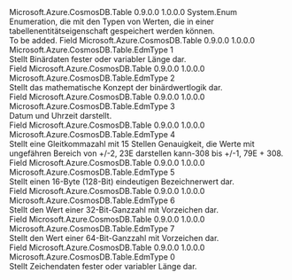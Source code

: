 <Type Name="EdmType" FullName="Microsoft.Azure.CosmosDB.Table.EdmType">
  <TypeSignature Language="C#" Value="public enum EdmType" />
  <TypeSignature Language="ILAsm" Value=".class public auto ansi sealed EdmType extends System.Enum" />
  <TypeSignature Language="DocId" Value="T:Microsoft.Azure.CosmosDB.Table.EdmType" />
  <TypeSignature Language="VB.NET" Value="Public Enum EdmType" />
  <TypeSignature Language="F#" Value="type EdmType = " />
  <AssemblyInfo>
    <AssemblyName>Microsoft.Azure.CosmosDB.Table</AssemblyName>
    <AssemblyVersion>0.9.0.0</AssemblyVersion>
    <AssemblyVersion>1.0.0.0</AssemblyVersion>
  </AssemblyInfo>
  <Base>
    <BaseTypeName>System.Enum</BaseTypeName>
  </Base>
  <Docs>
    <summary>
            Enumeration, die mit den Typen von Werten, die in einer tabellenentitätseigenschaft gespeichert werden können.
            </summary>
    <remarks>To be added.</remarks>
  </Docs>
  <Members>
    <Member MemberName="Binary">
      <MemberSignature Language="C#" Value="Binary" />
      <MemberSignature Language="ILAsm" Value=".field public static literal valuetype Microsoft.Azure.CosmosDB.Table.EdmType Binary = int32(1)" />
      <MemberSignature Language="DocId" Value="F:Microsoft.Azure.CosmosDB.Table.EdmType.Binary" />
      <MemberSignature Language="VB.NET" Value="Binary" />
      <MemberSignature Language="F#" Value="Binary = 1" Usage="Microsoft.Azure.CosmosDB.Table.EdmType.Binary" />
      <MemberType>Field</MemberType>
      <AssemblyInfo>
        <AssemblyName>Microsoft.Azure.CosmosDB.Table</AssemblyName>
        <AssemblyVersion>0.9.0.0</AssemblyVersion>
        <AssemblyVersion>1.0.0.0</AssemblyVersion>
      </AssemblyInfo>
      <ReturnValue>
        <ReturnType>Microsoft.Azure.CosmosDB.Table.EdmType</ReturnType>
      </ReturnValue>
      <MemberValue>1</MemberValue>
      <Docs>
        <summary>
            Stellt Binärdaten fester oder variabler Länge dar.
            </summary>
      </Docs>
    </Member>
    <Member MemberName="Boolean">
      <MemberSignature Language="C#" Value="Boolean" />
      <MemberSignature Language="ILAsm" Value=".field public static literal valuetype Microsoft.Azure.CosmosDB.Table.EdmType Boolean = int32(2)" />
      <MemberSignature Language="DocId" Value="F:Microsoft.Azure.CosmosDB.Table.EdmType.Boolean" />
      <MemberSignature Language="VB.NET" Value="Boolean" />
      <MemberSignature Language="F#" Value="Boolean = 2" Usage="Microsoft.Azure.CosmosDB.Table.EdmType.Boolean" />
      <MemberType>Field</MemberType>
      <AssemblyInfo>
        <AssemblyName>Microsoft.Azure.CosmosDB.Table</AssemblyName>
        <AssemblyVersion>0.9.0.0</AssemblyVersion>
        <AssemblyVersion>1.0.0.0</AssemblyVersion>
      </AssemblyInfo>
      <ReturnValue>
        <ReturnType>Microsoft.Azure.CosmosDB.Table.EdmType</ReturnType>
      </ReturnValue>
      <MemberValue>2</MemberValue>
      <Docs>
        <summary>
            Stellt das mathematische Konzept der binärdwertlogik dar.
            </summary>
      </Docs>
    </Member>
    <Member MemberName="DateTime">
      <MemberSignature Language="C#" Value="DateTime" />
      <MemberSignature Language="ILAsm" Value=".field public static literal valuetype Microsoft.Azure.CosmosDB.Table.EdmType DateTime = int32(3)" />
      <MemberSignature Language="DocId" Value="F:Microsoft.Azure.CosmosDB.Table.EdmType.DateTime" />
      <MemberSignature Language="VB.NET" Value="DateTime" />
      <MemberSignature Language="F#" Value="DateTime = 3" Usage="Microsoft.Azure.CosmosDB.Table.EdmType.DateTime" />
      <MemberType>Field</MemberType>
      <AssemblyInfo>
        <AssemblyName>Microsoft.Azure.CosmosDB.Table</AssemblyName>
        <AssemblyVersion>0.9.0.0</AssemblyVersion>
        <AssemblyVersion>1.0.0.0</AssemblyVersion>
      </AssemblyInfo>
      <ReturnValue>
        <ReturnType>Microsoft.Azure.CosmosDB.Table.EdmType</ReturnType>
      </ReturnValue>
      <MemberValue>3</MemberValue>
      <Docs>
        <summary>
            Datum und Uhrzeit darstellt.
            </summary>
      </Docs>
    </Member>
    <Member MemberName="Double">
      <MemberSignature Language="C#" Value="Double" />
      <MemberSignature Language="ILAsm" Value=".field public static literal valuetype Microsoft.Azure.CosmosDB.Table.EdmType Double = int32(4)" />
      <MemberSignature Language="DocId" Value="F:Microsoft.Azure.CosmosDB.Table.EdmType.Double" />
      <MemberSignature Language="VB.NET" Value="Double" />
      <MemberSignature Language="F#" Value="Double = 4" Usage="Microsoft.Azure.CosmosDB.Table.EdmType.Double" />
      <MemberType>Field</MemberType>
      <AssemblyInfo>
        <AssemblyName>Microsoft.Azure.CosmosDB.Table</AssemblyName>
        <AssemblyVersion>0.9.0.0</AssemblyVersion>
        <AssemblyVersion>1.0.0.0</AssemblyVersion>
      </AssemblyInfo>
      <ReturnValue>
        <ReturnType>Microsoft.Azure.CosmosDB.Table.EdmType</ReturnType>
      </ReturnValue>
      <MemberValue>4</MemberValue>
      <Docs>
        <summary>
            Stellt eine Gleitkommazahl mit 15 Stellen Genauigkeit, die Werte mit ungefähren Bereich von +/-2, 23E darstellen kann-308 bis +/-1, 79E + 308.
            </summary>
      </Docs>
    </Member>
    <Member MemberName="Guid">
      <MemberSignature Language="C#" Value="Guid" />
      <MemberSignature Language="ILAsm" Value=".field public static literal valuetype Microsoft.Azure.CosmosDB.Table.EdmType Guid = int32(5)" />
      <MemberSignature Language="DocId" Value="F:Microsoft.Azure.CosmosDB.Table.EdmType.Guid" />
      <MemberSignature Language="VB.NET" Value="Guid" />
      <MemberSignature Language="F#" Value="Guid = 5" Usage="Microsoft.Azure.CosmosDB.Table.EdmType.Guid" />
      <MemberType>Field</MemberType>
      <AssemblyInfo>
        <AssemblyName>Microsoft.Azure.CosmosDB.Table</AssemblyName>
        <AssemblyVersion>0.9.0.0</AssemblyVersion>
        <AssemblyVersion>1.0.0.0</AssemblyVersion>
      </AssemblyInfo>
      <ReturnValue>
        <ReturnType>Microsoft.Azure.CosmosDB.Table.EdmType</ReturnType>
      </ReturnValue>
      <MemberValue>5</MemberValue>
      <Docs>
        <summary>
            Stellt einen 16-Byte (128-Bit) eindeutigen Bezeichnerwert dar.
            </summary>
      </Docs>
    </Member>
    <Member MemberName="Int32">
      <MemberSignature Language="C#" Value="Int32" />
      <MemberSignature Language="ILAsm" Value=".field public static literal valuetype Microsoft.Azure.CosmosDB.Table.EdmType Int32 = int32(6)" />
      <MemberSignature Language="DocId" Value="F:Microsoft.Azure.CosmosDB.Table.EdmType.Int32" />
      <MemberSignature Language="VB.NET" Value="Int32" />
      <MemberSignature Language="F#" Value="Int32 = 6" Usage="Microsoft.Azure.CosmosDB.Table.EdmType.Int32" />
      <MemberType>Field</MemberType>
      <AssemblyInfo>
        <AssemblyName>Microsoft.Azure.CosmosDB.Table</AssemblyName>
        <AssemblyVersion>0.9.0.0</AssemblyVersion>
        <AssemblyVersion>1.0.0.0</AssemblyVersion>
      </AssemblyInfo>
      <ReturnValue>
        <ReturnType>Microsoft.Azure.CosmosDB.Table.EdmType</ReturnType>
      </ReturnValue>
      <MemberValue>6</MemberValue>
      <Docs>
        <summary>
            Stellt den Wert einer 32-Bit-Ganzzahl mit Vorzeichen dar.
            </summary>
      </Docs>
    </Member>
    <Member MemberName="Int64">
      <MemberSignature Language="C#" Value="Int64" />
      <MemberSignature Language="ILAsm" Value=".field public static literal valuetype Microsoft.Azure.CosmosDB.Table.EdmType Int64 = int32(7)" />
      <MemberSignature Language="DocId" Value="F:Microsoft.Azure.CosmosDB.Table.EdmType.Int64" />
      <MemberSignature Language="VB.NET" Value="Int64" />
      <MemberSignature Language="F#" Value="Int64 = 7" Usage="Microsoft.Azure.CosmosDB.Table.EdmType.Int64" />
      <MemberType>Field</MemberType>
      <AssemblyInfo>
        <AssemblyName>Microsoft.Azure.CosmosDB.Table</AssemblyName>
        <AssemblyVersion>0.9.0.0</AssemblyVersion>
        <AssemblyVersion>1.0.0.0</AssemblyVersion>
      </AssemblyInfo>
      <ReturnValue>
        <ReturnType>Microsoft.Azure.CosmosDB.Table.EdmType</ReturnType>
      </ReturnValue>
      <MemberValue>7</MemberValue>
      <Docs>
        <summary>
            Stellt den Wert einer 64-Bit-Ganzzahl mit Vorzeichen dar.
            </summary>
      </Docs>
    </Member>
    <Member MemberName="String">
      <MemberSignature Language="C#" Value="String" />
      <MemberSignature Language="ILAsm" Value=".field public static literal valuetype Microsoft.Azure.CosmosDB.Table.EdmType String = int32(0)" />
      <MemberSignature Language="DocId" Value="F:Microsoft.Azure.CosmosDB.Table.EdmType.String" />
      <MemberSignature Language="VB.NET" Value="String" />
      <MemberSignature Language="F#" Value="String = 0" Usage="Microsoft.Azure.CosmosDB.Table.EdmType.String" />
      <MemberType>Field</MemberType>
      <AssemblyInfo>
        <AssemblyName>Microsoft.Azure.CosmosDB.Table</AssemblyName>
        <AssemblyVersion>0.9.0.0</AssemblyVersion>
        <AssemblyVersion>1.0.0.0</AssemblyVersion>
      </AssemblyInfo>
      <ReturnValue>
        <ReturnType>Microsoft.Azure.CosmosDB.Table.EdmType</ReturnType>
      </ReturnValue>
      <MemberValue>0</MemberValue>
      <Docs>
        <summary>
            Stellt Zeichendaten fester oder variabler Länge dar.
            </summary>
      </Docs>
    </Member>
  </Members>
</Type>